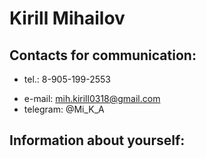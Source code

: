 # Kirill Mihailov

## Contacts for communication:
* tel.: 8-905-199-2553
- e-mail: mih.kirill0318@gmail.com
- telegram: @Mi_K_A

## Information about yourself: